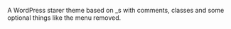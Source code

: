 A WordPress starer theme based on _s with comments, classes and some optional things like the menu removed.
